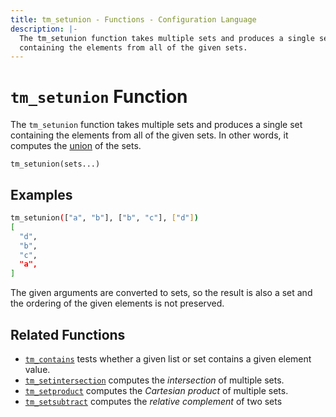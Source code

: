 ```yaml
---
title: tm_setunion - Functions - Configuration Language
description: |-
  The tm_setunion function takes multiple sets and produces a single set
  containing the elements from all of the given sets.
---
```


# `tm_setunion` Function

The `tm_setunion` function takes multiple sets and produces a single set
containing the elements from all of the given sets. In other words, it
computes the [union](https://en.wikipedia.org/wiki/Union_\(set_theory\)) of
the sets.

```hcl
tm_setunion(sets...)
```

## Examples

```sh
tm_setunion(["a", "b"], ["b", "c"], ["d"])
[
  "d",
  "b",
  "c",
  "a",
]
```

The given arguments are converted to sets, so the result is also a set and
the ordering of the given elements is not preserved.

## Related Functions

* [`tm_contains`](./tm_contains.md) tests whether a given list or set contains
  a given element value.
* [`tm_setintersection`](./tm_setintersection.md) computes the _intersection_ of
  multiple sets.
* [`tm_setproduct`](./tm_setproduct.md) computes the _Cartesian product_ of multiple
  sets.
* [`tm_setsubtract`](./tm_setsubtract.md) computes the _relative complement_ of two sets
